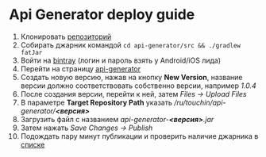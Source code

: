 # Api Generator deploy guide

1. Клонировать [репозиторий](https://github.com/TouchInstinct/api-generator.git)
2. Cобирать джарник командой `cd api-generator/src && ./gradlew fatJar`
3. Войти на [bintray](https://bintray.com) (логин и пароль взять у Android/iOS лида)
4. Перейти на страницу [api-generator](https://bintray.com/touchin/touchin-tools/api-generator)
5. Создать новую версию, нажав на кнопку **New Version**, название версии должно соответствовать собственно версии, например *1.0.4*
6. После создания версии, перейти к ней, затем *Files -> Upload Files*
7. В параметре **Target Repository Path** указать */ru/touchin/api-generator/__<версия>__*
8. Загрузить файл с названием *api-generator-__<версия>__.jar*
9. Затем нажать *Save Changes -> Publish*
10. Подождать пару минут публикации и проверить наличие джарника в [списке](https://dl.bintray.com/touchin/touchin-tools/ru/touchin/api-generator/)
